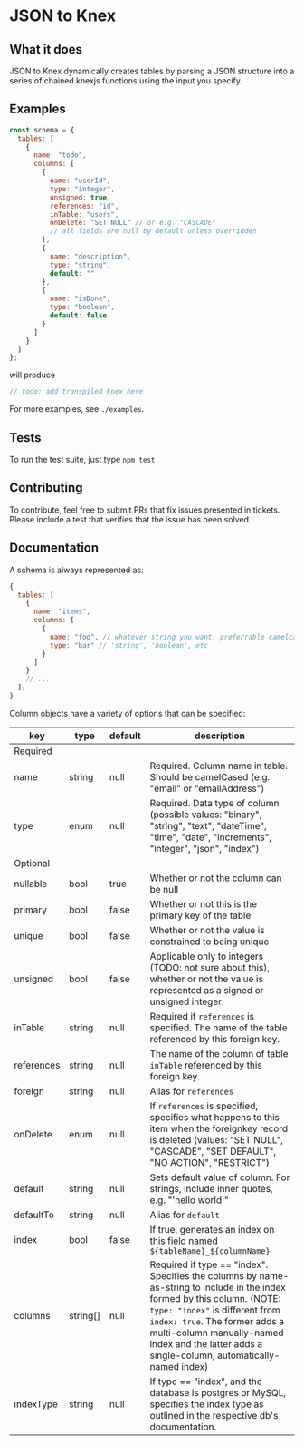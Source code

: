 # JSON to Knex

## What it does

JSON to Knex dynamically creates tables by parsing a JSON structure into a series of chained knexjs functions using the input you specify.

## Examples

```js
const schema = {
  tables: [
    {
      name: "todo",
      columns: [
        {
          name: "userId",
          type: "integer",
          unsigned: true,
          references: "id",
          inTable: "users",
          onDelete: "SET NULL" // or e.g. "CASCADE"
          // all fields are null by default unless overridden
        },
        {
          name: "description",
          type: "string",
          default: ""
        },
        {
          name: "isDone",
          type: "boolean",
          default: false
        }
      ]
    }
  ]
};
```

will produce

```js
// todo: add transpiled knex here
```

For more examples, see `./examples`.

## Tests

To run the test suite, just type `npm test`

## Contributing

To contribute, feel free to submit PRs that fix issues presented in tickets. Please include a test that verifies that the issue has been solved.

## Documentation

A schema is always represented as:

```js
{
  tables: [
    {
      name: "items",
      columns: [
        {
          name: "foo", // whatever string you want, preferrable camelcase
          type: "bar" // 'string', 'boolean', etc
        }
      ]
    }
    // ...
  ];
}
```

Column objects have a variety of options that can be specified:

| key        | type     | default | description                                                                                                                                                                                                                                                                                     |
| ---------- | -------- | ------- | ----------------------------------------------------------------------------------------------------------------------------------------------------------------------------------------------------------------------------------------------------------------------------------------------- |
| Required   |          |         |                                                                                                                                                                                                                                                                                                 |
| name       | string   | null    | Required. Column name in table. Should be camelCased (e.g. "email" or "emailAddress")                                                                                                                                                                                                           |
| type       | enum     | null    | Required. Data type of column (possible values: "binary", "string", "text", "dateTime", "time", "date", "increments", "integer", "json", "index")                                                                                                                                               |
| Optional   |          |         |                                                                                                                                                                                                                                                                                                 |
| nullable   | bool     | true    | Whether or not the column can be null                                                                                                                                                                                                                                                           |
| primary    | bool     | false   | Whether or not this is the primary key of the table                                                                                                                                                                                                                                             |
| unique     | bool     | false   | Whether or not the value is constrained to being unique                                                                                                                                                                                                                                         |
| unsigned   | bool     | false   | Applicable only to integers (TODO: not sure about this), whether or not the value is represented as a signed or unsigned integer.                                                                                                                                                               |
| inTable    | string   | null    | Required if `references` is specified. The name of the table referenced by this foreign key.                                                                                                                                                                                                    |
| references | string   | null    | The name of the column of table `inTable` referenced by this foreign key.                                                                                                                                                                                                                       |
| foreign    | string   | null    | Alias for `references`                                                                                                                                                                                                                                                                          |
| onDelete   | enum     | null    | If `references` is specified, specifies what happens to this item when the foreignkey record is deleted (values: "SET NULL", "CASCADE", "SET DEFAULT", "NO ACTION", "RESTRICT")                                                                                                                 |
| default    | string   | null    | Sets default value of column. For strings, include inner quotes, e.g. "'hello world'"                                                                                                                                                                                                           |
| defaultTo  | string   | null    | Alias for `default`                                                                                                                                                                                                                                                                             |
| index      | bool     | false   | If true, generates an index on this field named `${tableName}_${columnName}`                                                                                                                                                                                                                    |
| columns    | string[] | null    | Required if type == "index". Specifies the columns by name-as-string to include in the index formed by this column. (NOTE: `type: "index"` is different from `index: true`. The former adds a multi-column manually-named index and the latter adds a single-column, automatically-named index) |
| indexType  | string   | null    | If type == "index", and the database is postgres or MySQL, specifies the index type as outlined in the respective db's documentation.                                                                                                                                                           |
